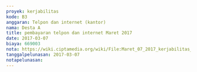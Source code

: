 ```yaml
---
proyek: kerjabilitas
kode: B3
anggaran: Telpon dan internet (kantor)
nama: Desta A
title: pembayaran telpon dan internet Maret 2017
date: 2017-03-07
biaya: 669003
nota: https://wiki.ciptamedia.org/wiki/File:Maret_07_2017_kerjabilitas_B3_tagihan_telpon%26internet_desta.jpg
tanggalpelunasan: 2017-03-07
notapelunasan:
---
```


